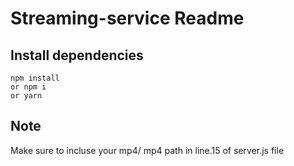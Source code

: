 # Streaming-service Readme

## Install dependencies
 ```
 npm install
 or npm i
 or yarn
 ```

 ## Note
 Make sure to incluse your mp4/ mp4 path in line.15 of server.js file
